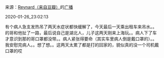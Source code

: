 来源：[Reynard（来自豆瓣）](https://www.douban.com/people/2367590/)的[广播](https://www.douban.com/people/2367590/status/2775076211/)


2020-01-26_23:02:13


有个病人急支发热吊了两天水症状都快缓解了，今天最后一天乘出租车来吊水。。的哥和他扯了一路，最后说自己是湖北人，儿子这两天刚来上海玩。。病人下了车才意识到那的哥口罩都没带。。病人紧张得要命（其实车里病人倒是戴口罩的）。。我安慰完病人。。想了想。。这两天太累了都是打的回家的，貌似真的没一个司机戴口罩的哎
